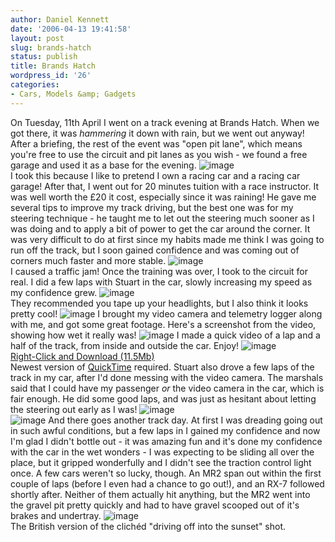 ```yaml
---
author: Daniel Kennett
date: '2006-04-13 19:41:58'
layout: post
slug: brands-hatch
status: publish
title: Brands Hatch
wordpress_id: '26'
categories:
- Cars, Models &amp; Gadgets
---
```


On Tuesday, 11th April I went on a track evening at Brands Hatch. When
we got there, it was *hammering* it down with rain, but we went out
anyway! After a briefing, the rest of the event was "open pit lane",
which means you're free to use the circuit and pit lanes as you wish -
we found a free garage and used it as a base for the evening.
![image](http://danielkennett.org/pictures/brandshatch/garage.jpg)\
I took this because I like to pretend I own a racing car and a racing
car garage!
After that, I went out for 20 minutes tuition with a race instructor. It
was well worth the £20 it cost, especially since it was raining! He gave
me several tips to improve my track driving, but the best one was for my
steering technique - he taught me to let out the steering much sooner as
I was doing and to apply a bit of power to get the car around the
corner. It was very difficult to do at first since my habits made me
think I was going to run off the track, but I soon gained confidence and
was coming out of corners much faster and more stable.
![image](http://danielkennett.org/pictures/brandshatch/corner.jpg)\
I caused a traffic jam!
Once the training was over, I took to the circuit for real. I did a few
laps with Stuart in the car, slowly increasing my speed as my confidence
grew.
![image](http://danielkennett.org/pictures/brandshatch/outside1.jpg)\
They recommended you tape up your headlights, but I also think it looks
pretty cool!
![image](http://danielkennett.org/pictures/brandshatch/outside2.jpg)
I brought my video camera and telemetry logger along with me, and got
some great footage. Here's a screenshot from the video, showing how wet
it really was!
![image](http://danielkennett.org/pictures/brandshatch/inside.jpg)
I made a quick video of a lap and a half of the track, from inside and
outside the car. Enjoy!
![image](http://danielkennett.org/pictures/brandshatch/bhmov.jpg)\
[Right-Click and Download (11.5Mb)](http://danielkennett.org/pictures/brandshatch/BrandsHatch.mov)\
Newest version of [QuickTime](http://www.apple.com/quicktime/download/)
required.
Stuart also drove a few laps of the track in my car, after I'd done
messing with the video camera. The marshals said that I could have my
passenger *or* the video camera in the car, which is fair enough. He did
some good laps, and was just as hesitant about letting the steering out
early as I was!
![image](http://danielkennett.org/pictures/brandshatch/corner2.jpg)
\
![image](http://danielkennett.org/pictures/brandshatch/corner3.jpg)
And there goes another track day. At first I was dreading going out in
such awful conditions, but a few laps in I gained my confidence and now
I'm glad I didn't bottle out - it was amazing fun and it's done my
confidence with the car in the wet wonders - I was expecting to be
sliding all over the place, but it gripped wonderfully and I didn't see
the traction control light once. A few cars weren't so lucky, though. An
MR2 span out within the first couple of laps (before I even had a chance
to go out!), and an RX-7 followed shortly after. Neither of them
actually hit anything, but the MR2 went into the gravel pit pretty
quickly and had to have gravel scooped out of it's brakes and undertray.
![image](http://danielkennett.org/pictures/brandshatch/outsideback.jpg)\
The British version of the clichéd "driving off into the sunset" shot.
